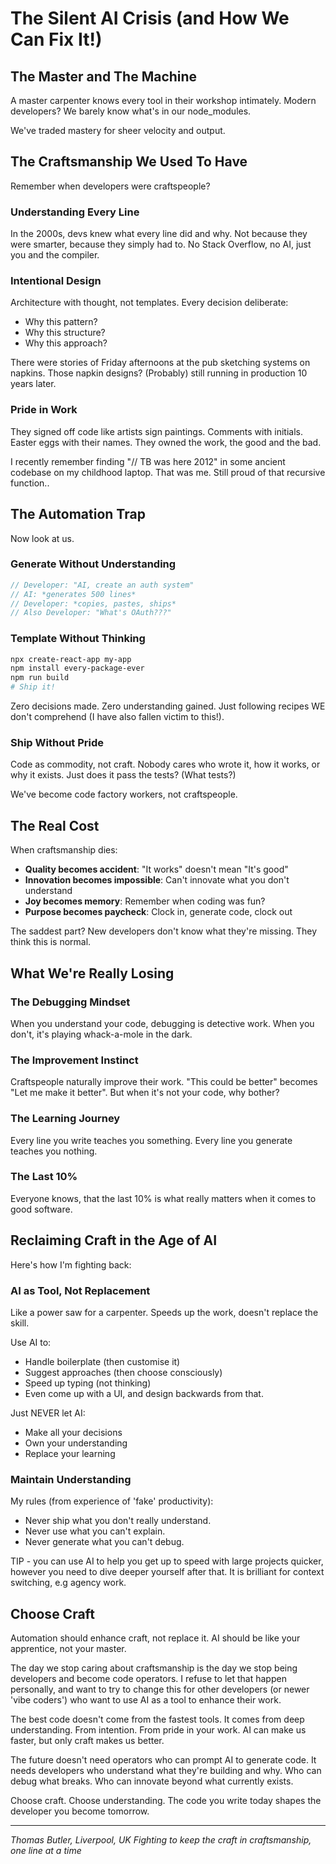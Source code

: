 # The Silent AI Crisis (and How We Can Fix It!)

## The Master and The Machine

A master carpenter knows every tool in their workshop intimately.
Modern developers? We barely know what's in our node_modules.

We've traded mastery for sheer velocity and output.

## The Craftsmanship We Used To Have

Remember when developers were craftspeople?

### Understanding Every Line

In the 2000s, devs knew what every line did and why. Not because they were smarter, because they simply had to. No Stack Overflow, no AI, just you and the compiler.

### Intentional Design

Architecture with thought, not templates. Every decision deliberate:

- Why this pattern?
- Why this structure?
- Why this approach?

There were stories of Friday afternoons at the pub sketching systems on napkins. Those napkin designs? (Probably) still running in production 10 years later.

### Pride in Work

They signed off code like artists sign paintings. Comments with initials. Easter eggs with their names. They owned the work, the good and the bad.

I recently remember finding "// TB was here 2012" in some ancient codebase on my childhood laptop. That was me. Still proud of that recursive function..

## The Automation Trap

Now look at us.

### Generate Without Understanding

```javascript
// Developer: "AI, create an auth system"
// AI: *generates 500 lines*
// Developer: *copies, pastes, ships*
// Also Developer: "What's OAuth???"
```

### Template Without Thinking

```bash
npx create-react-app my-app
npm install every-package-ever
npm run build
# Ship it!
```

Zero decisions made. Zero understanding gained.
Just following recipes WE don't comprehend (I have also fallen victim to this!).

### Ship Without Pride

Code as commodity, not craft. Nobody cares who wrote it, how it works, or why it exists. Just does it pass the tests? (What tests?)

We've become code factory workers, not craftspeople.

## The Real Cost

When craftsmanship dies:

- **Quality becomes accident**: "It works" doesn't mean "It's good"
- **Innovation becomes impossible**: Can't innovate what you don't understand
- **Joy becomes memory**: Remember when coding was fun?
- **Purpose becomes paycheck**: Clock in, generate code, clock out

The saddest part? New developers don't know what they're missing. They think this is normal.

## What We're Really Losing

### The Debugging Mindset

When you understand your code, debugging is detective work. When you don't, it's playing whack-a-mole in the dark.

### The Improvement Instinct

Craftspeople naturally improve their work. "This could be better" becomes "Let me make it better". But when it's not your code, why bother?

### The Learning Journey

Every line you write teaches you something. Every line you generate teaches you nothing.

### The Last 10%

Everyone knows, that the last 10% is what really matters when it comes to good software.

## Reclaiming Craft in the Age of AI

Here's how I'm fighting back:

### AI as Tool, Not Replacement

Like a power saw for a carpenter. Speeds up the work, doesn't replace the skill.

Use AI to:

- Handle boilerplate (then customise it)
- Suggest approaches (then choose consciously)
- Speed up typing (not thinking)
- Even come up with a UI, and design backwards from that.

Just NEVER let AI:

- Make all your decisions
- Own your understanding
- Replace your learning

### Maintain Understanding

My rules (from experience of 'fake' productivity):

- Never ship what you don't really understand.
- Never use what you can't explain.
- Never generate what you can't debug.

TIP - you can use AI to help you get up to speed with large projects quicker, however you need to dive deeper yourself after that. It is brilliant for context switching, e.g agency work.

## Choose Craft

Automation should enhance craft, not replace it. AI should be like your apprentice, not your master.

The day we stop caring about craftsmanship is the day we stop being developers and become code operators. I refuse to let that happen personally, and want to try to change this for other developers (or newer 'vibe coders') who want to use AI as a tool to enhance their work.

The best code doesn't come from the fastest tools. It comes from deep understanding. From intention. From pride in your work. AI can make us faster, but only craft makes us better.

The future doesn't need operators who can prompt AI to generate code.
It needs developers who understand what they're building and why. Who can debug what breaks. Who can innovate beyond what currently exists.

Choose craft. Choose understanding. The code you write today shapes the developer you become tomorrow.

---

*Thomas Butler, Liverpool, UK*
*Fighting to keep the craft in craftsmanship, one line at a time*
